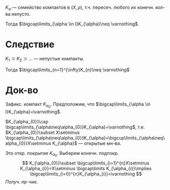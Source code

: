 $K_{\alpha}$ — семейство компактов в $(X, \rho)$, т.ч. пересеч. любого их конечн. кол-ва непусто.

Тогда $\bigcap\limits_{\alpha \in I}K_{\alpha}\neq \varnothing$.
# Следствие

$K_{1}\supset K_{2}\supset\dots$ — непустые компакты.

Тогда $\bigcap\limits_{n=1}^{\infty}K_{n}\neq \varnothing$
# Док-во

Зафикс. компакт $K_{\alpha_{0}}$. Предположим, что $\bigcap\limits_{\alpha \in I}K_{\alpha}=\varnothing$. 

$K_{\alpha_{0}}\cap \bigcap\limits_{\alpha\neq\alpha_{0}}K_{\alpha}=\varnothing$, т.е. $K_{\alpha_{0}}\subset X\setminus \bigcap\limits_{\alpha\neq\alpha_{0}}K_{\alpha}=\bigcup\limits_{\alpha\neq\alpha_{0}}X\setminus K_{\alpha}$ — открытые мн-ва.

Это откр. покрытие $K_{\alpha_{0}}$. Выберем конечн. подпокр. 
$$
K_{\alpha_{0}}\subset \bigcup\limits_{i=1}^{n}X\setminus K_{\alpha_{i}}=X\setminus \bigcap\limits K_{\alpha_{i}}\implies \bigcap\limits_{i=0}^{n}K_{\alpha_{i}}=\varnothing
$$
*Получ. пр-чие.*